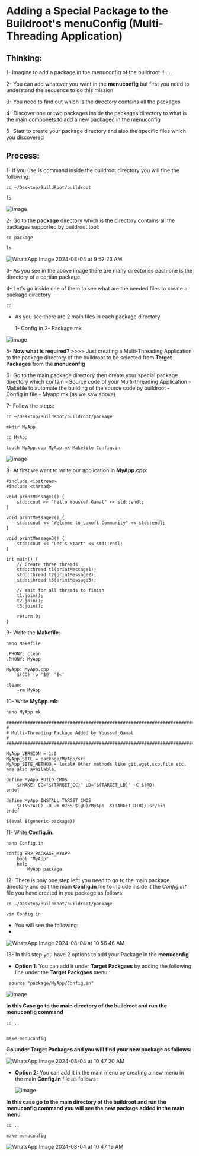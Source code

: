 # Adding a Special Package to the Buildroot's menuConfig (Multi-Threading Application)

## Thinking:

1- Imagine to add a package in the menuconfig of the buildroot !! ....

2- You can add whatever you want in the **menuconfig** but first you need to understand the sequence to do this mission

3- You need to find out which is the directory contains all the packages

4- Discover one or two packages inside the packages directory to what is the main componets to add a new packaged in the menuconfig

5- Statr to create your package directory and also the specific files which you discovered 


## Process:

1- If you use **ls** command inside the buildroot directory you will fine the following:
```
cd ~/Desktop/BuildRoot/buildroot
```
```
ls
```

![image](https://github.com/user-attachments/assets/64ae0c4a-c01b-463a-b58c-556097163c2e)


2- Go to the **package** directory which is the directory contains all the packages supported by buildroot tool:
```
cd package
```

```
ls
```

![WhatsApp Image 2024-08-04 at 9 52 23 AM](https://github.com/user-attachments/assets/d465a149-fe8c-47ef-a49b-ad572d27e98c)


3- As you see in the above image there are many directories each one is the directory of a certian package

4- Let's go inside one of them to see what are the needed files to create a package directory
```
cd
```
- As you see there are 2 main files in each package directory
  
    1- Config.in
    2- Package.mk
  
![image](https://github.com/user-attachments/assets/921b917a-8f19-4f71-b83a-02cdf8515140)


5- **Now what is required?** >>>> Just creating a Multi-Threading Application to the package directory of the buildroot to be selected from **Target Packages** from the **menuconfig**

6- Go to the main package directory then create your special package directory which contain 
    - Source code of your Multi-threading Application
    - Makefile to automate the building of the source code by buildroot
    - Config.in file
    - Myapp.mk (as we saw above)

7- Follow the steps:
```
cd ~/Desktop/BuildRoot/buildroot/package
```
```
mkdir MyApp
```
```
cd MyApp
```
```
touch MyApp.cpp MyApp.mk Makefile Config.in

```

![image](https://github.com/user-attachments/assets/3db1024e-1e84-4154-bcce-7c00f64a2de1)



8- At first we want to write our application in **MyApp.cpp**:

```
#include <iostream>
#include <thread>

void printMessage1() {
    std::cout << "hello Youssef Gamal" << std::endl;
}

void printMessage2() {
    std::cout << "Welcome to Luxoft Community" << std::endl;
}

void printMessage3() {
    std::cout << "Let's Start" << std::endl;
}

int main() {
    // Create three threads
    std::thread t1(printMessage1);
    std::thread t2(printMessage2);
    std::thread t3(printMessage3);

    // Wait for all threads to finish
    t1.join();
    t2.join();
    t3.join();

    return 0;
}
```

9- Write the **Makefile**:

```
nano Makefile
```

```
.PHONY: clean
.PHONY: MyApp

MyApp: MyApp.cpp
    $(CC) -o '$@' '$<'

clean:
    -rm MyApp
```

10- Write **MyApp.mk**:

```
nano MyApp.mk
```

```
################################################################################
#
# Multi-Threading Package Added by Youssef Gamal
#
################################################################################

MyApp_VERSION = 1.0
MyApp_SITE = package/MyApp/src
MyApp_SITE_METHOD = local# Other methods like git,wget,scp,file etc. are also available.

define MyApp_BUILD_CMDS
    $(MAKE) CC="$(TARGET_CC)" LD="$(TARGET_LD)" -C $(@D)
endef

define MyApp_INSTALL_TARGET_CMDS
    $(INSTALL) -D -m 0755 $(@D)/MyApp  $(TARGET_DIR)/usr/bin
endef

$(eval $(generic-package))
```

11- Write **Config.in**:

```
nano Config.in
```

```
config BR2_PACKAGE_MYAPP
    bool "MyApp"
    help
        MyApp package.
```

12- There is only one step left: you need to go to the main package directory and edit the main **Config.in** file to include inside it the *Config.in** file you have created in you package as follows:

```
cd ~/Desktop/BuildRoot/buildroot/package
```

```
vim Config.in
```

 - You will see the following:
 - 

![WhatsApp Image 2024-08-04 at 10 56 46 AM](https://github.com/user-attachments/assets/8c0aa2c0-6fce-47e1-ab0a-a63bf2f88dc5)


13- In this step you have 2 options to add your Package in the **menuconfig**

- **Option 1:** You can add it under **Target Packgaes** by adding the following line under the **Target Packgaes** menu :
    
```
 source "package/MyApp/Config.in"
```
    
![image](https://github.com/user-attachments/assets/d1e0c25e-d76b-4217-b1a4-2a655afe4c4d)

**In this Case go to the main directory of the buildroot and run the menuconfig command**

```
cd ..
```

```

make menuconfig
```

**Go under Target Packages and you will find your new package as follows:**


![WhatsApp Image 2024-08-04 at 10 47 20 AM](https://github.com/user-attachments/assets/9cc27ea8-cb0e-42e7-ae8e-2c2e77ac6fab)


- **Option 2:** You can add it in the main menu by creating a new menu in the main **Config.in** file as follows :
  

  ![image](https://github.com/user-attachments/assets/c81fe8c2-0740-404e-897b-48cf77b09849)
  
  
**In this case go to the main directory of the buildroot and run the menuconfig command you will see the new package added in the main menu**

```
cd ..
```

```
make menuconfig
```

![WhatsApp Image 2024-08-04 at 10 47 19 AM](https://github.com/user-attachments/assets/e6577b8a-acff-46fd-8461-6847c33e2d65)





